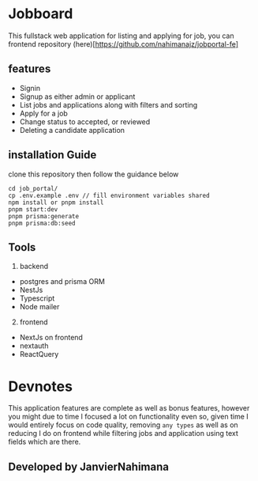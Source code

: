 # Jobboard
 This fullstack web application for listing and applying for job,
 you can frontend repository (here)[https://github.com/nahimanajz/jobportal-fe]
## features
- Signin
- Signup as either admin or applicant
- List jobs and applications along with filters and sorting 
- Apply for a job
- Change status to accepted, or reviewed 
- Deleting a candidate application 

## installation Guide
 clone this repository then follow the guidance below
 ```
 cd job_portal/
 cp .env.example .env // fill environment variables shared
 npm install or pnpm install 
 pnpm start:dev
 pnpm prisma:generate
 pnpm prisma:db:seed
 
 ```
## Tools
1. backend

- postgres and prisma ORM
- NestJs
- Typescript
- Node mailer 

2. frontend

- NextJs on frontend
- nextauth
- ReactQuery

# Devnotes

 This application features are complete  as well as bonus features, however you might due to time I focused a lot on functionality even so, given time I would entirely focus on code quality, removing `any types` as well as on reducing I do on frontend while filtering jobs and application using text fields which are there.

## Developed by JanvierNahimana
